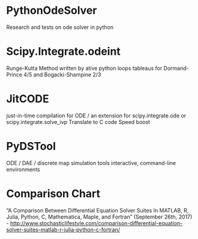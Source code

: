 # PythonOdeSolver
Research and tests on ode solver in python

# Scipy.Integrate.odeint
  Runge-Kutta Method written by ative python loops 
  tableaus for Dormand-Prince 4/5 and Bogacki-Shampine 2/3 
# JitCODE 
  just-in-time compilation for ODE / an extension for scipy.integrate.ode or scipy.integrate.solve_ivp
  Translate to C code
  Speed boost
# PyDSTool
  ODE / DAE / discrete map simulation tools
  interactive, command-line environments

# Comparison Chart
  “A Comparison Between Differential Equation Solver Suites In MATLAB, R, Julia, Python, C, Mathematica, Maple, and Fortran” (September 26th, 2017) - http://www.stochasticlifestyle.com/comparison-differential-equation-solver-suites-matlab-r-julia-python-c-fortran/
